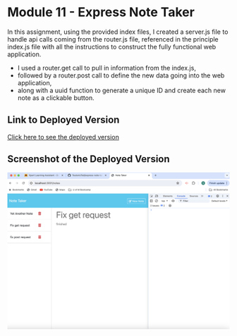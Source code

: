 # Module 11 - Express Note Taker

In this assignment, using the provided index files, I created a server.js file to handle api calls coming from the router.js file, referenced in the principle index.js file with all the instructions to construct the fully functional web application.

- I used a router.get call to pull in information from the index.js,
- followed by a router.post call to define the new data going into the web application,
- along with a uuid function to generate a unique ID and create each new note as a clickable button.


## Link to Deployed Version

[Click here to see the deployed version](https://teutonicted.github.io/express-note-taker/)

## Screenshot of the Deployed Version

![Screenshot of the web page](./screenshot.png)

